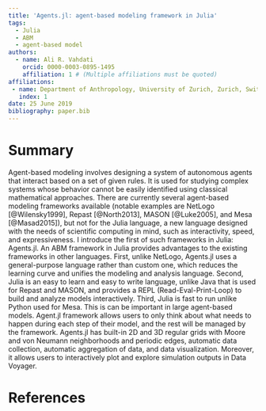 ```yaml
---
title: 'Agents.jl: agent-based modeling framework in Julia'
tags:
  - Julia
  - ABM
  - agent-based model
authors:
  - name: Ali R. Vahdati
    orcid: 0000-0003-0895-1495
    affiliation: 1 # (Multiple affiliations must be quoted)
affiliations:
 - name: Department of Anthropology, University of Zurich, Zurich, Switzerland
   index: 1
date: 25 June 2019
bibliography: paper.bib
---
```


# Summary

Agent-based modeling involves designing a system of autonomous agents that interact based on a set of given rules. It is used for studying complex systems whose behavior cannot be easily identified using classical mathematical approaches. There are currently several agent-based modeling frameworks available (notable examples are NetLogo [@Wilensky1999], Repast [@North2013], MASON [@Luke2005], and Mesa [@Masad2015]), but not for the Julia language, a new language designed with the needs of scientific computing in mind, such as interactivity, speed, and expressiveness. I introduce the first of such frameworks in Julia: Agents.jl. An ABM framework in Julia provides advantages to the existing frameworks in other languages. First, unlike NetLogo, Agents.jl uses a general-purpose language rather than custom one, which reduces the learning curve and unifies the modeling and analysis language. Second, Julia is an easy to learn and easy to write language, unlike Java that is used for Repast and MASON, and provides a REPL (Read-Eval-Print-Loop) to build and analyze models interactively. Third, Julia is fast to run unlike Python used for Mesa. This is can be important in large agent-based models. Agent.jl framework allows users to only think about what needs to happen during each step of their model, and the rest will be managed by the framework. Agents.jl has built-in 2D and 3D regular grids with Moore and von Neumann neighborhoods and periodic edges, automatic data collection, automatic aggregation of data, and data visualization. Moreover, it allows users to interactively plot and explore simulation outputs in Data Voyager.

# References